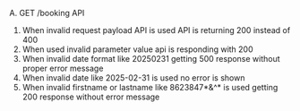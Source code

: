 A. GET /booking API
1. When invalid request payload API is used API is returning 200 instead of 400
2. When used invalid parameter value api is responding with 200
3. When invalid date format like 20250231 getting 500 response without proper error message 
4. When invalid date like 2025-02-31 is used no error is shown
5. When invalid firstname or lastname like 8623847*&^* is used getting 200 response without error message